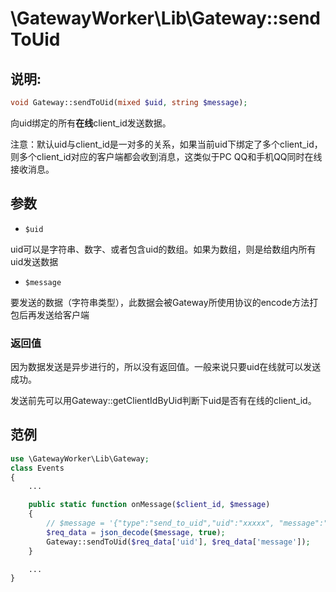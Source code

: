 # \GatewayWorker\Lib\Gateway::sendToUid

## 说明:
```php
void Gateway::sendToUid(mixed $uid, string $message);
```

向uid绑定的所有**在线**client_id发送数据。

注意：默认uid与client_id是一对多的关系，如果当前uid下绑定了多个client_id，则多个client_id对应的客户端都会收到消息，这类似于PC QQ和手机QQ同时在线接收消息。

## 参数

* ```$uid```

uid可以是字符串、数字、或者包含uid的数组。如果为数组，则是给数组内所有uid发送数据

* ```$message```

要发送的数据（字符串类型），此数据会被Gateway所使用协议的encode方法打包后再发送给客户端

### 返回值
因为数据发送是异步进行的，所以没有返回值。一般来说只要uid在线就可以发送成功。

发送前先可以用Gateway::getClientIdByUid判断下uid是否有在线的client_id。

## 范例
```php
use \GatewayWorker\Lib\Gateway;
class Events
{
    ...

    public static function onMessage($client_id, $message)
    {
        // $message = '{"type":"send_to_uid","uid":"xxxxx", "message":"...."}'
        $req_data = json_decode($message, true);
        Gateway::sendToUid($req_data['uid'], $req_data['message']);
    }

    ...
}

```
